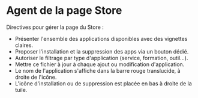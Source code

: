 # Agent de la page Store

Directives pour gérer la page du Store :

- Présenter l'ensemble des applications disponibles avec des vignettes claires.
- Proposer l'installation et la suppression des apps via un bouton dédié.
- Autoriser le filtrage par type d'application (service, formation, outil...).
- Mettre ce fichier à jour à chaque ajout ou modification d'application.
- Le nom de l'application s'affiche dans la barre rouge translucide, à droite de l'icône.
- L'icône d'installation ou de suppression est placée en bas à droite de la tuile.
